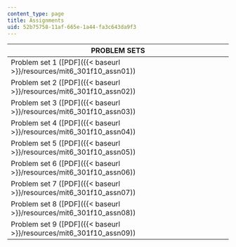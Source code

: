 ```yaml
---
content_type: page
title: Assignments
uid: 52b75758-11af-665e-1a44-fa3c643da9f3
---
```


| PROBLEM SETS |
| --- |
| Problem set 1 ([PDF]({{< baseurl >}}/resources/mit6_301f10_assn01)) |
| Problem set 2 ([PDF]({{< baseurl >}}/resources/mit6_301f10_assn02)) |
| Problem set 3 ([PDF]({{< baseurl >}}/resources/mit6_301f10_assn03)) |
| Problem set 4 ([PDF]({{< baseurl >}}/resources/mit6_301f10_assn04)) |
| Problem set 5 ([PDF]({{< baseurl >}}/resources/mit6_301f10_assn05)) |
| Problem set 6 ([PDF]({{< baseurl >}}/resources/mit6_301f10_assn06)) |
| Problem set 7 ([PDF]({{< baseurl >}}/resources/mit6_301f10_assn07)) |
| Problem set 8 ([PDF]({{< baseurl >}}/resources/mit6_301f10_assn08)) |
| Problem set 9 ([PDF]({{< baseurl >}}/resources/mit6_301f10_assn09))